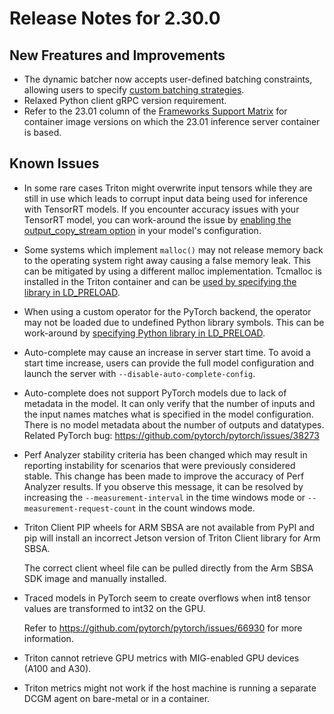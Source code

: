<!--
# Copyright 2018-2023, NVIDIA CORPORATION & AFFILIATES. All rights reserved.
#
# Redistribution and use in source and binary forms, with or without
# modification, are permitted provided that the following conditions
# are met:
#  * Redistributions of source code must retain the above copyright
#    notice, this list of conditions and the following disclaimer.
#  * Redistributions in binary form must reproduce the above copyright
#    notice, this list of conditions and the following disclaimer in the
#    documentation and/or other materials provided with the distribution.
#  * Neither the name of NVIDIA CORPORATION nor the names of its
#    contributors may be used to endorse or promote products derived
#    from this software without specific prior written permission.
#
# THIS SOFTWARE IS PROVIDED BY THE COPYRIGHT HOLDERS ``AS IS'' AND ANY
# EXPRESS OR IMPLIED WARRANTIES, INCLUDING, BUT NOT LIMITED TO, THE
# IMPLIED WARRANTIES OF MERCHANTABILITY AND FITNESS FOR A PARTICULAR
# PURPOSE ARE DISCLAIMED.  IN NO EVENT SHALL THE COPYRIGHT OWNER OR
# CONTRIBUTORS BE LIABLE FOR ANY DIRECT, INDIRECT, INCIDENTAL, SPECIAL,
# EXEMPLARY, OR CONSEQUENTIAL DAMAGES (INCLUDING, BUT NOT LIMITED TO,
# PROCUREMENT OF SUBSTITUTE GOODS OR SERVICES; LOSS OF USE, DATA, OR
# PROFITS; OR BUSINESS INTERRUPTION) HOWEVER CAUSED AND ON ANY THEORY
# OF LIABILITY, WHETHER IN CONTRACT, STRICT LIABILITY, OR TORT
# (INCLUDING NEGLIGENCE OR OTHERWISE) ARISING IN ANY WAY OUT OF THE USE
# OF THIS SOFTWARE, EVEN IF ADVISED OF THE POSSIBILITY OF SUCH DAMAGE.
-->

# Release Notes for 2.30.0

## New Freatures and Improvements

* The dynamic batcher now accepts user-defined batching constraints, allowing 
  users to specify 
  [custom batching strategies](https://github.com/triton-inference-server/server/blob/r23.01/docs/user_guide/model_configuration.md#custom-batching).
* Relaxed Python client gRPC version requirement.
* Refer to the 23.01 column of the 
  [Frameworks Support Matrix](https://docs.nvidia.com/deeplearning/frameworks/support-matrix/index.html) 
  for container image versions on which the 23.01 inference server container is 
  based.


## Known Issues

* In some rare cases Triton might overwrite input tensors while they are still 
  in use which leads to corrupt input data being used for inference with 
  TensorRT models. If you encounter accuracy issues with your TensorRT model, 
  you can work-around the issue by 
  [enabling the output_copy_stream option](https://github.com/triton-inference-server/common/blob/r22.12/protobuf/model_config.proto#L843-L852) 
  in your model's configuration. 

* Some systems which implement `malloc()` may not release memory back to the 
  operating system right away causing a false memory leak. This can be mitigated 
  by using a different malloc implementation. Tcmalloc is installed in the 
  Triton container and can be 
  [used by specifying the library in LD_PRELOAD](https://github.com/triton-inference-server/server/blob/r22.12/docs/user_guide/model_management.md#model-control-mode-explicit).

* When using a custom operator for the PyTorch backend, the operator may not be 
  loaded due to undefined Python library symbols. This can be work-around by 
  [specifying Python library in LD_PRELOAD](https://github.com/triton-inference-server/server/blob/r22.12/qa/L0_custom_ops/test.sh#L114-L117).

* Auto-complete may cause an increase in server start time. To avoid a start 
  time increase, users can provide the full model configuration and launch the 
  server with `--disable-auto-complete-config`.

* Auto-complete does not support PyTorch models due to lack of metadata in the 
  model. It can only verify that the number of inputs and the input names 
  matches what is specified in the model configuration. There is no model 
  metadata about the number of outputs and datatypes. Related PyTorch bug: 
  https://github.com/pytorch/pytorch/issues/38273

* Perf Analyzer stability criteria has been changed which may result in 
  reporting instability for scenarios that were previously considered stable. 
  This change has been made to improve the accuracy of Perf Analyzer results. 
  If you observe this message, it can be resolved by increasing the 
  `--measurement-interval` in the time windows mode or 
  `--measurement-request-count` in the count windows mode.

* Triton Client PIP wheels for ARM SBSA are not available from PyPI and pip will 
  install an incorrect Jetson version of Triton Client library for Arm SBSA. 

  The correct client wheel file can be pulled directly from the Arm SBSA SDK 
  image and manually installed.

* Traced models in PyTorch seem to create overflows when int8 tensor values are
  transformed to int32 on the GPU. 

  Refer to https://github.com/pytorch/pytorch/issues/66930 for more information.

* Triton cannot retrieve GPU metrics with MIG-enabled GPU devices (A100 and A30).

* Triton metrics might not work if the host machine is running a separate DCGM 
  agent on bare-metal or in a container.

